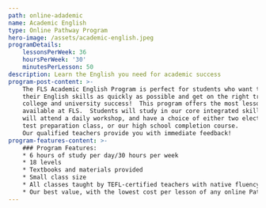 ```yaml
---
path: online-adademic
name: Academic English
type: Online Pathway Program
hero-image: /assets/academic-english.jpeg
programDetails:
    lessonsPerWeek: 36
    hoursPerWeek: '30'
    minutesPerLesson: 50
description: Learn the English you need for academic success
program-post-content: >-
    The FLS Academic English Program is perfect for students who want to improve
    their English skills as quickly as possible and get on the right track for
    college and university success!  This program offers the most lessons per week
    available at FLS.  Students will study in our core integrated skills class,
    will attend a daily workshop, and have a choice of either two electives, a
    test preparation class, or our high school completion course.
    Our qualified teachers provide you with immediate feedback!
program-features-content: >-
    ### Program Features:
    * 6 hours of study per day/30 hours per week
    * 18 levels
    * Textbooks and materials provided
    * Small class size
    * All classes taught by TEFL-certified teachers with native fluency in American English
    * Our best value, with the lowest cost per lesson of any online Pathway course
---
```

